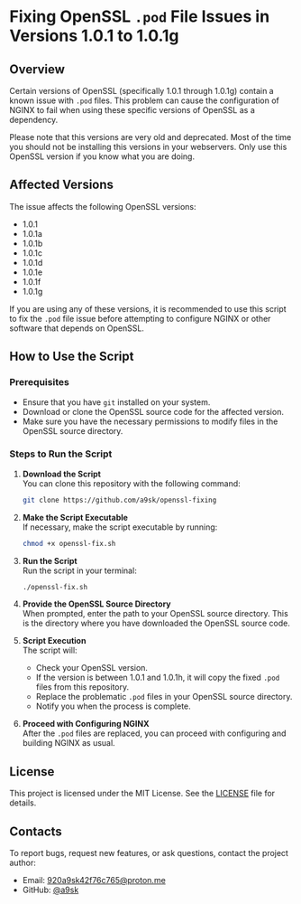 # Fixing OpenSSL `.pod` File Issues in Versions 1.0.1 to 1.0.1g

## Overview

Certain versions of OpenSSL (specifically 1.0.1 through 1.0.1g) contain a known issue with `.pod` files. This problem can cause the configuration of NGINX to fail when using these specific versions of OpenSSL as a dependency.

Please note that this versions are very old and deprecated. Most of the time you should not be installing this versions in your webservers. Only use this OpenSSL version if you know what you are doing.

## Affected Versions

The issue affects the following OpenSSL versions:
- 1.0.1
- 1.0.1a
- 1.0.1b
- 1.0.1c
- 1.0.1d
- 1.0.1e
- 1.0.1f
- 1.0.1g

If you are using any of these versions, it is recommended to use this script to fix the `.pod` file issue before attempting to configure NGINX or other software that depends on OpenSSL.

## How to Use the Script

### Prerequisites

- Ensure that you have `git` installed on your system.
- Download or clone the OpenSSL source code for the affected version.
- Make sure you have the necessary permissions to modify files in the OpenSSL source directory.

### Steps to Run the Script

1. **Download the Script**  
   You can clone this repository with the following command:
    ```bash
   git clone https://github.com/a9sk/openssl-fixing
   ```
2. **Make the Script Executable**  
   If necessary, make the script executable by running:
   ```bash
   chmod +x openssl-fix.sh
   ```

3. **Run the Script**  
   Run the script in your terminal:
   ```bash
   ./openssl-fix.sh
   ```

4. **Provide the OpenSSL Source Directory**  
   When prompted, enter the path to your OpenSSL source directory. This is the directory where you have downloaded the OpenSSL source code.

5. **Script Execution**  
   The script will:
   - Check your OpenSSL version.
   - If the version is between 1.0.1 and 1.0.1h, it will copy the fixed `.pod` files from this repository.
   - Replace the problematic `.pod` files in your OpenSSL source directory.
   - Notify you when the process is complete.

6. **Proceed with Configuring NGINX**  
   After the `.pod` files are replaced, you can proceed with configuring and building NGINX as usual.

## License

This project is licensed under the MIT License. See the [LICENSE](LICENSE) file for details.

## Contacts

To report bugs, request new features, or ask questions, contact the project author:

- Email: 920a9sk42f76c765@proton.me
- GitHub: [@a9sk](https://github.com/a9sk)